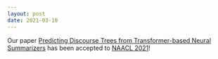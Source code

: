 ```yaml
---
layout: post
date: 2021-03-10
---
```


Our paper [Predicting Discourse Trees from Transformer-based Neural Summarizers](https://arxiv.org/abs/2104.07058) has been accepted to [NAACL 2021](https://2021.naacl.org/)!